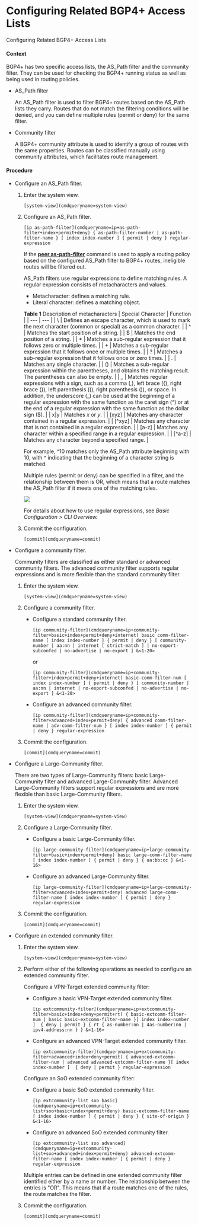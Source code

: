 Configuring Related BGP4+ Access Lists
======================================

Configuring Related BGP4+ Access Lists

#### Context

BGP4+ has two specific access lists, the AS\_Path filter and the community filter. They can be used for checking the BGP4+ running status as well as being used in routing policies.

* AS\_Path filter
  
  An AS\_Path filter is used to filter BGP4+ routes based on the AS\_Path lists they carry. Routes that do not match the filtering conditions will be denied, and you can define multiple rules (permit or deny) for the same filter.
* Community filter
  
  A BGP4+ community attribute is used to identify a group of routes with the same properties. Routes can be classified manually using community attributes, which facilitates route management.

#### Procedure

* Configure an AS\_Path filter.
  1. Enter the system view.
     
     
     ```
     [system-view](cmdqueryname=system-view)
     ```
  2. Configure an AS\_Path filter.
     
     
     ```
     [ip as-path-filter](cmdqueryname=ip+as-path-filter+index+permit+deny) { as-path-filter-number | as-path-filter-name } [ index index-number ] { permit | deny } regular-expression
     ```
     
     If the [**peer as-path-filter**](cmdqueryname=peer+as-path-filter) command is used to apply a routing policy based on the configured AS\_Path filter to BGP4+ routes, ineligible routes will be filtered out.
     
     AS\_Path filters use regular expressions to define matching rules. A regular expression consists of metacharacters and values.
     
     + Metacharacter: defines a matching rule.
     + Literal character: defines a matching object.
     
     **Table 1** Description of metacharacters
     | Special Character | Function |
     | --- | --- |
     | \ | Defines an escape character, which is used to mark the next character (common or special) as a common character. |
     | ^ | Matches the start position of a string. |
     | $ | Matches the end position of a string. |
     | \* | Matches a sub-regular expression that it follows zero or multiple times. |
     | + | Matches a sub-regular expression that it follows once or multiple times. |
     | ? | Matches a sub-regular expression that it follows once or zero times. |
     | . | Matches any single character. |
     | () | Matches a sub-regular expression within the parentheses, and obtains the matching result. The parentheses can also be empty. |
     | \_ | Matches regular expressions with a sign, such as a comma (,), left brace ({), right brace (}), left parenthesis ((), right parenthesis ()), or space. In addition, the underscore (\_) can be used at the beginning of a regular expression with the same function as the caret sign (^) or at the end of a regular expression with the same function as the dollar sign ($). |
     | x|y | Matches *x* or *y*. |
     | [xyz] | Matches any character contained in a regular expression. |
     | [^xyz] | Matches any character that is not contained in a regular expression. |
     | [a-z] | Matches any character within a specified range in a regular expression. |
     | [^a-z] | Matches any character beyond a specified range. |
     
     For example, ^10 matches only the AS\_Path attribute beginning with 10, with ^ indicating that the beginning of a character string is matched.
     
     Multiple rules (permit or deny) can be specified in a filter, and the relationship between them is OR, which means that a route matches the AS\_Path filter if it meets one of the matching rules.
     
     ![](public_sys-resources/note_3.0-en-us.png) 
     
     For details about how to use regular expressions, see *Basic Configuration > CLI Overview.*
  3. Commit the configuration.
     
     
     ```
     [commit](cmdqueryname=commit)
     ```
* Configure a community filter.
  
  
  
  Community filters are classified as either standard or advanced community filters. The advanced community filter supports regular expressions and is more flexible than the standard community filter.
  
  
  
  1. Enter the system view.
     
     
     ```
     [system-view](cmdqueryname=system-view)
     ```
  2. Configure a community filter.
     
     
     + Configure a standard community filter.
       
       ```
       [ip community-filter](cmdqueryname=ip+community-filter+basic+index+permit+deny+internet) basic comm-filter-name [ index index-number ] { permit | deny } [ community-number | aa:nn | internet [ strict-match ] | no-export-subconfed | no-advertise | no-export ] &<1-20>
       ```
       
       or
       
       ```
       [ip community-filter](cmdqueryname=ip+community-filter+index+permit+deny+internet) basic-comm-filter-num [ index index-number ] { permit | deny } [ community-number | aa:nn | internet | no-export-subconfed | no-advertise | no-export ] &<1-20>
       ```
     + Configure an advanced community filter.
       
       ```
       [ip community-filter](cmdqueryname=ip+community-filter+advanced+index+permit+deny) { advanced comm-filter-name | adv-comm-filter-num } [ index index-number ] { permit | deny } regular-expression
       ```
  3. Commit the configuration.
     
     
     ```
     [commit](cmdqueryname=commit)
     ```
* Configure a Large-Community filter.
  
  
  
  There are two types of Large-Community filters: basic Large-Community filter and advanced Large-Community filter. Advanced Large-Community filters support regular expressions and are more flexible than basic Large-Community filters.
  
  
  
  1. Enter the system view.
     
     
     ```
     [system-view](cmdqueryname=system-view)
     ```
  2. Configure a Large-Community filter.
     
     
     + Configure a basic Large-Community filter.
       
       ```
       [ip large-community-filter](cmdqueryname=ip+large-community-filter+basic+index+permit+deny) basic large-comm-filter-name [ index index-number ] { permit | deny } { aa:bb:cc } &<1-16>
       ```
     + Configure an advanced Large-Community filter.
       
       ```
       [ip large-community-filter](cmdqueryname=ip+large-community-filter+advanced+index+permit+deny) advanced large-comm-filter-name [ index index-number ] { permit | deny } regular-expression
       ```
  3. Commit the configuration.
     
     
     ```
     [commit](cmdqueryname=commit)
     ```
* Configure an extended community filter.
  1. Enter the system view.
     
     
     ```
     [system-view](cmdqueryname=system-view)
     ```
  2. Perform either of the following operations as needed to configure an extended community filter.
     
     
     
     Configure a VPN-Target extended community filter:
     
     + Configure a basic VPN-Target extended community filter.
       
       ```
       [ip extcommunity-filter](cmdqueryname=ip+extcommunity-filter+basic+index+deny+permit+rt) { basic-extcomm-filter-num | basic basic-extcomm-filter-name }[ index index-number ]  { deny | permit } { rt { as-number:nn | 4as-number:nn | ipv4-address:nn } } &<1-16>
       ```
     + Configure an advanced VPN-Target extended community filter.
       
       ```
       [ip extcommunity-filter](cmdqueryname=ip+extcommunity-filter+advanced+index+deny+permit) { advanced-extcomm-filter-num | advanced advanced-extcomm-filter-name }[ index index-number ]  { deny | permit } regular-expression
       ```
     
     Configure an SoO extended community filter:
     
     + Configure a basic SoO extended community filter.
       
       ```
       [ip extcommunity-list soo basic](cmdqueryname=ip+extcommunity-list+soo+basic+index+permit+deny) basic-extcomm-filter-name [ index index-number ] { permit | deny } { site-of-origin } &<1-16>
       ```
     + Configure an advanced SoO extended community filter.
       
       ```
       [ip extcommunity-list soo advanced](cmdqueryname=ip+extcommunity-list+soo+advanced+index+permit+deny) advanced-extcomm-filter-name [ index index-number ] { permit | deny } regular-expression
       ```
     
     Multiple entries can be defined in one extended community filter identified either by a name or number. The relationship between the entries is "OR". This means that if a route matches one of the rules, the route matches the filter.
  3. Commit the configuration.
     
     
     ```
     [commit](cmdqueryname=commit)
     ```
